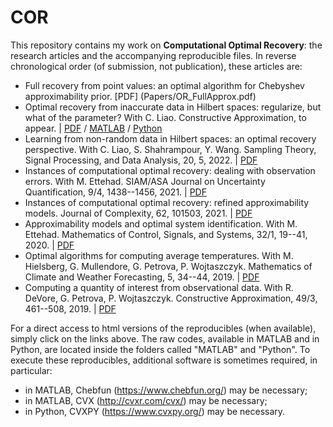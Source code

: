 # COR

This repository contains my work on **Computational Optimal Recovery**: the research articles and the accompanying reproducible files.
In reverse chronological order (of submission, not publication), these articles are:

- Full recovery from point values: an optimal algorithm for Chebyshev approximability prior.
[PDF] (Papers/OR_FullApprox.pdf)
- Optimal recovery from inaccurate data in Hilbert spaces: regularize, but what of the parameter? 
With C. Liao. Constructive Approximation, to appear. | 
[PDF](Papers/ORHilbert_Reg.pdf) 
/ 
[MATLAB](https://htmlpreview.github.io/?https://github.com/foucart/COR/blob/master/MATLAB/web/ORHilbert_Reg_repro.html)
/
[Python](https://htmlpreview.github.io/?https://github.com/foucart/COR/blob/master/Python/web/ORHilbert_Reg_repro.html)
- Learning from non-random data in Hilbert spaces: an optimal recovery perspective.
With C. Liao, S. Shahrampour, Y. Wang. Sampling Theory, Signal Processing, and Data Analysis, 20, 5, 2022. | 
[PDF](Papers/OR_Learning.pdf)
- Instances of computational optimal recovery: dealing with observation errors.
With M. Ettehad. SIAM/ASA Journal on Uncertainty Quantification, 9/4, 1438--1456, 2021.  | 
[PDF](Papers/ICOR_ObsErrors.pdf)
- Instances of computational optimal recovery: refined approximability models. 
Journal of Complexity, 62, 101503, 2021. |
[PDF](Papers/ICOR_Overparametrization.pdf)
- Approximability models and optimal system identification.
With M. Ettehad. Mathematics of Control, Signals, and Systems, 32/1, 19--41, 2020. | 
[PDF](Papers/ORinSI.pdf)
- Optimal algorithms for computing average temperatures.
With M. Hielsberg, G. Mullendore, G. Petrova, P. Wojtaszczyk. 
Mathematics of Climate and Weather Forecasting, 5, 34--44, 2019.  | 
[PDF](Papers/OptAlgo_AveTemp.pdf)
- Computing a quantity of interest from observational data.
With R. DeVore, G. Petrova, P. Wojtaszczyk. Constructive Approximation, 49/3, 461--508, 2019. |
[PDF](Papers/Computing_QoI.pdf)

For a direct access to html versions of the reproducibles (when available), simply click on the links above.
The raw codes, available in MATLAB and in Python, are located inside the folders called "MATLAB" and "Python". 
To execute these reproducibles, additional software is sometimes required, in particular:
- in MATLAB, Chebfun (https://www.chebfun.org/) may be necessary;
- in MATLAB, CVX (http://cvxr.com/cvx/) may be necessary;
- in Python, CVXPY (https://www.cvxpy.org/) may be necessary.
